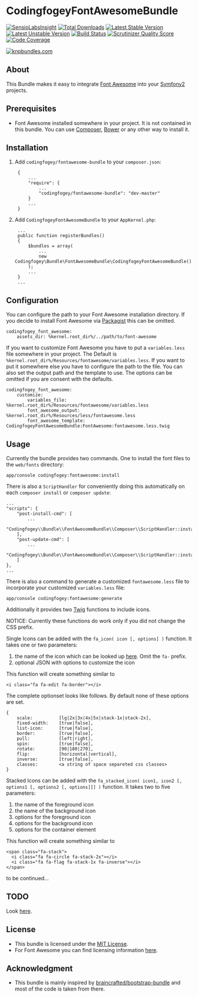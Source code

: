 CodingfogeyFontAwesomeBundle
============================

[![SensioLabsInsight](https://insight.sensiolabs.com/projects/7b8a98ea-e8e8-49c0-a5b0-7ee378009b07/mini.png)](https://insight.sensiolabs.com/projects/7b8a98ea-e8e8-49c0-a5b0-7ee378009b07)
[![Total Downloads](https://poser.pugx.org/codingfogey/fontawesome-bundle/downloads.png)](https://packagist.org/packages/codingfogey/fontawesome-bundle)
[![Latest Stable Version](https://poser.pugx.org/codingfogey/fontawesome-bundle/v/stable.png)](https://packagist.org/packages/codingfogey/fontawesome-bundle)
[![Latest Unstable Version](https://poser.pugx.org/codingfogey/fontawesome-bundle/v/unstable.png)](https://packagist.org/packages/codingfogey/fontawesome-bundle)
[![Build Status](https://travis-ci.org/codingfogey/fontawesome-bundle.png)](https://travis-ci.org/codingfogey/fontawesome-bundle)
[![Scrutinizer Quality Score](https://scrutinizer-ci.com/g/codingfogey/fontawesome-bundle/badges/quality-score.png?s=ddf3507ab8055474b46db51a92e7a486a94a931a)](https://scrutinizer-ci.com/g/codingfogey/fontawesome-bundle/)
[![Code Coverage](https://scrutinizer-ci.com/g/codingfogey/fontawesome-bundle/badges/coverage.png?s=b9f564491938c725b1dc2f64b1461071a6b710cf)](https://scrutinizer-ci.com/g/codingfogey/fontawesome-bundle/)

[![knpbundles.com](http://knpbundles.com/codingfogey/fontawesome-bundle/badge-short)](http://knpbundles.com/codingfogey/fontawesome-bundle)

About
-----

This Bundle makes it easy to integrate [Font Awesome](http://fortawesome.github.io/Font-Awesome/) into your [Symfony2](http://symfony.com/) projects.


Prerequisites
-------------

- Font Awesome installed somewhere in your project. It is not contained in this bundle. You can use [Composer](http://getcomposer.org), [Bower](http://bower.io) or any other way to install it.


Installation
------------

1. Add `codingfogey/fontawesome-bundle` to your `composer.json`:

        {
            ...
            "require": {
                ...
                "codingfogey/fontawesome-bundle": "dev-master"
            }
            ...
        }

2. Add `CodingfogeyFontAwesomeBundle` to your `AppKernel.php`:

        ...
        public function registerBundles()
        {
            $bundles = array(
                ...
                new Codingfogey\Bundle\FontAwesomeBundle\CodingfogeyFontAwesomeBundle()
            );
            ...
        }
        ...


Configuration
-------------

You can configure the path to your Font Awesome installation directory. If you decide to install Font Awesome via [Packagist](https://packagist.org/packages/fortawesome/font-awesome) this can be omitted.

    codingfogey_font_awesome:
        assets_dir: %kernel.root_dir%/../path/to/font-awesome

If you want to customize Font Awesome you have to put a `variables.less` file somewhere in your project. The Default is `%kernel.root_dir%/Resources/fontawesome/variables.less`. If you want to put it somewhere else you have to configure the path to the file. You can also set the output path and the template to use. The options can be omitted if you are consent with the defaults.

    codingfogey_font_awesome:
        customize:
            variables_file:         %kernel.root_dir%/Resources/fontawesome/variables.less
            font_awesome_output:    %kernel.root_dir%/Resources/less/fontawesome.less
            font_awesome_template:  CodingfogeyFontAwesomeBundle:FontAwesome:fontawesome.less.twig


Usage
-----

Currently the bundle provides two commands. One to install the font files to the `web/fonts` directory:

    app/console codingfogey:fontawesome:install
    
There is also a `ScriptHandler` for conveniently doing this automatically on each `composer install` or `composer update`:

    ...
    "scripts": {
        "post-install-cmd": [
            ...
            "Codingfogey\\Bundle\\FontAwesomeBundle\\Composer\\ScriptHandler::install"
        ],
        "post-update-cmd": [
            ...
            "Codingfogey\\Bundle\\FontAwesomeBundle\\Composer\\ScriptHandler::install"
        ]
    },
    ...

There is also a command to generate a customized `fontawesome.less` file to incorporate your customized `variables.less` file:

    app/console codingfogey:fontawesome:generate


Additionally it provides two [Twig](http://twig.sensiolabs.org/) functions to include icons. 

NOTICE: Currently these functions do work only if you did not change the CSS prefix.

Single Icons can be added with the `fa_icon( icon [, options] )` function. It takes one or two parameters:

1. the name of the icon which can be looked up [here](http://fortawesome.github.io/Font-Awesome/icons/). Omit the `fa-` prefix.
2. optional JSON with options to customize the icon

This function will create something similar to

    <i class="fa fa-edit fa-border"></i>

The complete optionset looks like follows. By default none of these options are set.

    {
        scale:          [lg|2x|3x|4x|5x|stack-1x|stack-2x],
        fixed-width:    [true|false],
        list-icon:      [true|false],
        border:         [true|false],
        pull:           [left|right],
        spin:           [true|false],
        rotate:         [90|180|270],
        flip:           [horizontal|vertical],
        inverse:        [true|false],
        classes:        <a string of space separeted css classes>
    }


Stacked Icons can be added with the `fa_stacked_icon( icon1, icon2 [, options1 [, options2 [, options]]] )` function. It takes two to five parameters:

1. the name of the foreground icon
2. the name of the background icon
3. options for the foreground icon
4. options for the background icon
2. options for the container element

This function will create something similar to

    <span class="fa-stack">
      <i class="fa fa-circle fa-stack-2x"></i>
      <i class="fa fa-flag fa-stack-1x fa-inverse"></i>
    </span>

to be continued...

TODO
----

Look [here](../../issues?milestone=&state=open).


License
-------

- This bundle is licensed under the [MIT License](http://opensource.org/licenses/MIT).
- For Font Awesome you can find licensing information [here](http://fortawesome.github.io/Font-Awesome/license/).


Acknowledgment
--------------

- This bundle is mainly inspired by [braincrafted/bootstrap-bundle](https://github.com/braincrafted/bootstrap-bundle.git) and most of the code is taken from there.
